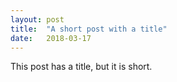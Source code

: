 ```yaml
---
layout: post
title:  "A short post with a title"
date:   2018-03-17
---
```

This post has a title, but it is short.
